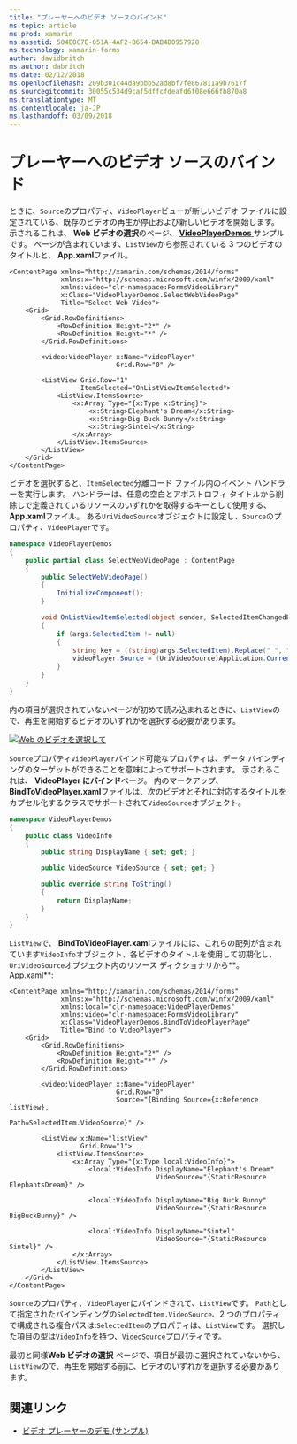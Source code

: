 ```yaml
---
title: "プレーヤーへのビデオ ソースのバインド"
ms.topic: article
ms.prod: xamarin
ms.assetid: 504E0C7E-051A-4AF2-B654-BAB4D0957928
ms.technology: xamarin-forms
author: davidbritch
ms.author: dabritch
ms.date: 02/12/2018
ms.openlocfilehash: 209b301c44da9bbb52ad8bf7fe867811a9b7617f
ms.sourcegitcommit: 30055c534d9caf5dffcfdeafd6f08e666fb870a8
ms.translationtype: MT
ms.contentlocale: ja-JP
ms.lasthandoff: 03/09/2018
---
```

# <a name="binding-video-sources-to-the-player"></a>プレーヤーへのビデオ ソースのバインド

ときに、`Source`のプロパティ、`VideoPlayer`ビューが新しいビデオ ファイルに設定されている、既存のビデオの再生が停止および新しいビデオを開始します。 示されるこれは、 **Web ビデオの選択**のページ、 [ **VideoPlayerDemos** ](https://developer.xamarin.com/samples/xamarin-forms/customrenderers/VideoPlayerDemos/)サンプルです。 ページが含まれています、`ListView`から参照されている 3 つのビデオのタイトルと、 **App.xaml**ファイル。

```xaml
<ContentPage xmlns="http://xamarin.com/schemas/2014/forms"
             xmlns:x="http://schemas.microsoft.com/winfx/2009/xaml"
             xmlns:video="clr-namespace:FormsVideoLibrary"
             x:Class="VideoPlayerDemos.SelectWebVideoPage"
             Title="Select Web Video">
    <Grid>
        <Grid.RowDefinitions>
            <RowDefinition Height="2*" />
            <RowDefinition Height="*" />
        </Grid.RowDefinitions>
        
        <video:VideoPlayer x:Name="videoPlayer"
                           Grid.Row="0" />

        <ListView Grid.Row="1"
                  ItemSelected="OnListViewItemSelected">
            <ListView.ItemsSource>
                <x:Array Type="{x:Type x:String}">
                    <x:String>Elephant's Dream</x:String>
                    <x:String>Big Buck Bunny</x:String>
                    <x:String>Sintel</x:String>
                </x:Array>
            </ListView.ItemsSource>
        </ListView>
    </Grid>
</ContentPage>
```

ビデオを選択すると、`ItemSelected`分離コード ファイル内のイベント ハンドラーを実行します。 ハンドラーは、任意の空白とアポストロフィ タイトルから削除しで定義されているリソースのいずれかを取得するキーとして使用する、 **App.xaml**ファイル。 ある`UriVideoSource`オブジェクトに設定し、`Source`のプロパティ、`VideoPlayer`です。

```csharp
namespace VideoPlayerDemos
{
    public partial class SelectWebVideoPage : ContentPage
    {
        public SelectWebVideoPage()
        {
            InitializeComponent();
        }

        void OnListViewItemSelected(object sender, SelectedItemChangedEventArgs args)
        {
            if (args.SelectedItem != null)
            {
                string key = ((string)args.SelectedItem).Replace(" ", "").Replace("'", "");
                videoPlayer.Source = (UriVideoSource)Application.Current.Resources[key];
            }
        }
    }
}
```

内の項目が選択されていないページが初めて読み込まれるときに、`ListView`ので、再生を開始するビデオのいずれかを選択する必要があります。

[![Web のビデオを選択して](source-bindings-images/selectwebvideo-small.png "Web ビデオを選択して")](source-bindings-images/selectwebvideo-large.png#lightbox "Web ビデオ を選択")

`Source`プロパティ`VideoPlayer`バインド可能なプロパティは、データ バインディングのターゲットができることを意味によってサポートされます。 示されるこれは、 **VideoPlayer にバインド**ページ。 内のマークアップ、 **BindToVideoPlayer.xaml**ファイルは、次のビデオとそれに対応するタイトルをカプセル化するクラスでサポートされて`VideoSource`オブジェクト。

```csharp
namespace VideoPlayerDemos
{
    public class VideoInfo
    {
        public string DisplayName { set; get; }

        public VideoSource VideoSource { set; get; }

        public override string ToString()
        {
            return DisplayName;
        }
    }
}
```

`ListView`で、 **BindToVideoPlayer.xaml**ファイルには、これらの配列が含まれています`VideoInfo`オブジェクト、各ビデオのタイトルを使用して初期化し、`UriVideoSource`オブジェクト内のリソース ディクショナリから**。App.xaml**:

```xaml
<ContentPage xmlns="http://xamarin.com/schemas/2014/forms"
             xmlns:x="http://schemas.microsoft.com/winfx/2009/xaml"
             xmlns:local="clr-namespace:VideoPlayerDemos"
             xmlns:video="clr-namespace:FormsVideoLibrary"
             x:Class="VideoPlayerDemos.BindToVideoPlayerPage"
             Title="Bind to VideoPlayer">
    <Grid>
        <Grid.RowDefinitions>
            <RowDefinition Height="2*" />
            <RowDefinition Height="*" />
        </Grid.RowDefinitions>

        <video:VideoPlayer x:Name="videoPlayer"
                           Grid.Row="0"
                           Source="{Binding Source={x:Reference listView},
                                            Path=SelectedItem.VideoSource}" />

        <ListView x:Name="listView"
                  Grid.Row="1">
            <ListView.ItemsSource>
                <x:Array Type="{x:Type local:VideoInfo}">
                    <local:VideoInfo DisplayName="Elephant's Dream"
                                     VideoSource="{StaticResource ElephantsDream}" />

                    <local:VideoInfo DisplayName="Big Buck Bunny"
                                     VideoSource="{StaticResource BigBuckBunny}" />

                    <local:VideoInfo DisplayName="Sintel"
                                     VideoSource="{StaticResource Sintel}" />
                </x:Array>
            </ListView.ItemsSource>
        </ListView>
    </Grid>
</ContentPage>
```

`Source`のプロパティ、`VideoPlayer`にバインドされて、`ListView`です。 `Path`として指定されたバインディングの`SelectedItem.VideoSource`、2 つのプロパティで構成される複合パスは:`SelectedItem`のプロパティは、`ListView`です。 選択した項目の型は`VideoInfo`を持つ、`VideoSource`プロパティです。

最初と同様**Web ビデオの選択** ページで、項目が最初に選択されていないから、`ListView`ので、再生を開始する前に、ビデオのいずれかを選択する必要があります。


## <a name="related-links"></a>関連リンク

- [ビデオ プレーヤーのデモ (サンプル)](https://developer.xamarin.com/samples/xamarin-forms/customrenderers/VideoPlayerDemos/)
